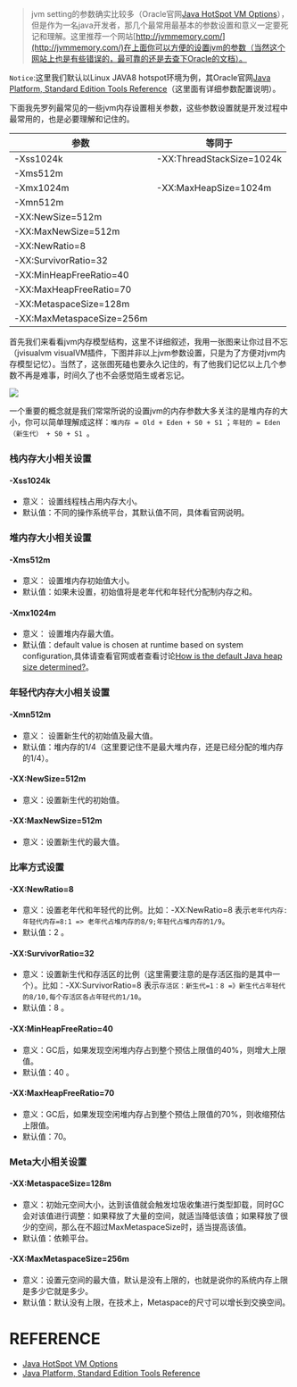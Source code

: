 > jvm setting的参数确实比较多（Oracle官网[Java HotSpot VM Options](https://www.oracle.com/technetwork/articles/java/vmoptions-jsp-140102.html)），但是作为一名java开发者，那几个最常用最基本的参数设置和意义一定要死记和理解。这里推荐一个网站[http://jvmmemory.com/](http://jvmmemory.com/)在上面你可以方便的设置jvm的参数（当然这个网站上也是有些错误的，最可靠的还是去查下Oracle的文档）。

`Notice`:这里我们默认以Linux JAVA8 hotspot环境为例，其Oracle官网[Java Platform, Standard Edition Tools Reference](https://docs.oracle.com/javase/8/docs/technotes/tools/unix/java.html)（这里面有详细参数配置说明）。

下面我先罗列最常见的一些jvm内存设置相关参数，这些参数设置就是开发过程中最常用的，也是必要理解和记住的。

参数                        | 等同于
----                        | ---
-Xss1024k                   | -XX:ThreadStackSize=1024k
-Xms512m                    | 
-Xmx1024m                   | -XX:MaxHeapSize=1024m
-Xmn512m                    | 
-XX:NewSize=512m            | 
-XX:MaxNewSize=512m         |
-XX:NewRatio=8              |
-XX:SurvivorRatio=32        |
-XX:MinHeapFreeRatio=40     |
-XX:MaxHeapFreeRatio=70     |
-XX:MetaspaceSize=128m      |
-XX:MaxMetaspaceSize=256m   |



首先我们来看看jvm内存模型结构，这里不详细叙述，我用一张图来让你过目不忘（jvisualvm visualVM插件，下图并非以上jvm参数设置，只是为了方便对jvm内存模型记忆）。当然了，这张图死磕也要永久记住的，有了他我们记忆以上几个参数不再是难事，时间久了也不会感觉陌生或者忘记。

![](https://raw.githubusercontent.com/moxingwang/resource/master/image/jvm/java-8-hostspot-visualvm-0.png)

一个重要的概念就是我们常常所说的设置jvm的内存参数大多关注的是堆内存的大小，你可以简单理解成这样：`堆内存 = Old + Eden + S0 + S1` ；`年轻的 = Eden（新生代） + S0 + S1 `。

### 栈内存大小相关设置
#### -Xss1024k
* 意义： 设置线程栈占用内存大小。
* 默认值：不同的操作系统平台，其默认值不同，具体看官网说明。

### 堆内存大小相关设置
#### -Xms512m
* 意义： 设置堆内存初始值大小。
* 默认值：如果未设置，初始值将是老年代和年轻代分配制内存之和。

#### -Xmx1024m
* 意义： 设置堆内存最大值。
* 默认值：default value is chosen at runtime based on system configuration,具体请查看官网或者查看讨论[How is the default Java heap size determined?](https://stackoverflow.com/questions/4667483/how-is-the-default-java-heap-size-determined)。

### 年轻代内存大小相关设置
#### -Xmn512m
* 意义： 设置新生代的初始值及最大值。
* 默认值：堆内存的1/4（这里要记住不是最大堆内存，还是已经分配的堆内存的1/4）。

#### -XX:NewSize=512m
* 意义：设置新生代的初始值。

#### -XX:MaxNewSize=512m
* 意义：设置新生代的最大值。

### 比率方式设置
#### -XX:NewRatio=8
* 意义：设置老年代和年轻代的比例。比如：-XX:NewRatio=8 表示`老年代内存:年轻代内存=8:1 => 老年代占堆内存的8/9;年轻代占堆内存的1/9`。
* 默认值：2 。

#### -XX:SurvivorRatio=32
* 意义：设置新生代和存活区的比例（这里需要注意的是存活区指的是其中一个）。比如：-XX:SurvivorRatio=8 表示`存活区：新生代=1：8 =》新生代占年轻代的8/10,每个存活区各占年轻代的1/10`。
* 默认值：8 。

#### -XX:MinHeapFreeRatio=40
* 意义：GC后，如果发现空闲堆内存占到整个预估上限值的40%，则增大上限值。
* 默认值：40 。

#### -XX:MaxHeapFreeRatio=70
* 意义：GC后，如果发现空闲堆内存占到整个预估上限值的70%，则收缩预估上限值。
* 默认值：70。

### Meta大小相关设置
#### -XX:MetaspaceSize=128m 
* 意义：初始元空间大小，达到该值就会触发垃圾收集进行类型卸载，同时GC会对该值进行调整：如果释放了大量的空间，就适当降低该值；如果释放了很少的空间，那么在不超过MaxMetaspaceSize时，适当提高该值。 
* 默认值：依赖平台。

#### -XX:MaxMetaspaceSize=256m
* 意义：设置元空间的最大值，默认是没有上限的，也就是说你的系统内存上限是多少它就是多少。
* 默认值：默认没有上限，在技术上，Metaspace的尺寸可以增长到交换空间。


# REFERENCE
* [Java HotSpot VM Options](https://www.oracle.com/technetwork/articles/java/vmoptions-jsp-140102.html)
* [Java Platform, Standard Edition Tools Reference](https://docs.oracle.com/javase/8/docs/technotes/tools/unix/java.html)